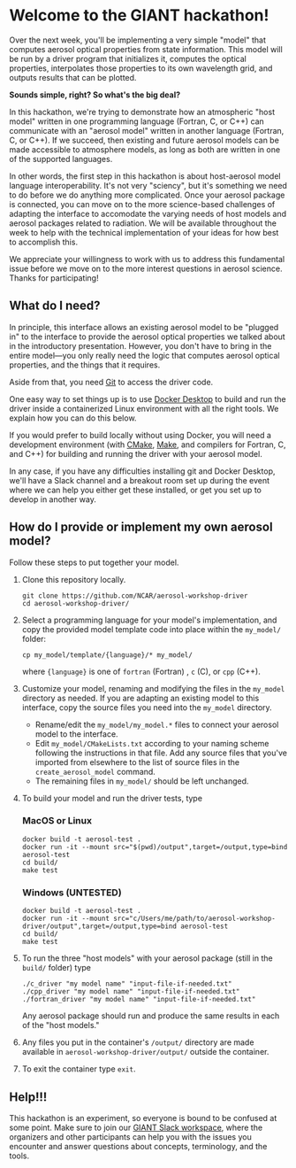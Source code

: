 # Welcome to the GIANT hackathon!

Over the next week, you'll be implementing a very simple "model" that
computes aerosol optical properties from state information. This model will be
run by a driver program that initializes it, computes the optical properties,
interpolates those properties to its own wavelength grid, and outputs results
that can be plotted.

**Sounds simple, right? So what's the big deal?**

In this hackathon, we're trying to demonstrate how an atmospheric "host model"
written in one programming language (Fortran, C, or C++) can communicate with
an "aerosol model" written in another language (Fortran, C, or C++). If we
succeed, then existing and future aerosol models can be made accessible to
atmosphere models, as long as both are written in one of the supported
languages.

In other words, the first step in this hackathon is about host-aerosol model language
interoperability. It's not very "sciency", but it's something we need to do
before we do anything more complicated. Once your aerosol package is connected,
you can move on to the more science-based challenges of adapting the interface
to accomodate the varying needs of host models and aerosol packages related
to radiation. We will be available throughout the week to help with the
technical implementation of your ideas for how best to accomplish this.

We appreciate your willingness to work with us to address this fundamental
iѕsue before we move on to the more interest questions in aerosol science.
Thanks for participating!

## What do I need?

In principle, this interface allows an existing aerosol model to be "plugged in"
to the interface to provide the aerosol optical properties we talked about in
the introductory presentation. However, you don't have to bring in the entire
model&mdash;you only really need the logic that computes aerosol optical properties,
and the things that it requires.

Aside from that, you need [Git](https://git-scm.com) to access the driver code.

One easy way to set things up is to use
[Docker Desktop](https://www.docker.com/products/docker-desktop/) to build and
run the driver inside a containerized Linux environment with all the right
tools. We explain how you can do this below.

If you would prefer to build locally without using Docker, you will need a
development environment (with [CMake](https://www.cmake.org),
[Make](https://www.gnu.org/software/make/), and compilers for Fortran, C, and
C++) for building and running the driver with your aerosol model.

In any case, if you have any difficulties installing git and Docker Desktop,
we'll have a Slack channel and a breakout room set up during the event where
we can help you either get these installed, or get you set up to develop in
another way.

## How do I provide or implement my own aerosol model?

Follow these steps to put together your model.

1. Clone this repository locally.

   ```
   git clone https://github.com/NCAR/aerosol-workshop-driver
   cd aerosol-workshop-driver/
   ```

2. Select a programming language for your model's implementation, and copy the
   provided model template code into place within the `my_model/` folder:

   ```
   cp my_model/template/{language}/* my_model/
   ```

   where `{language}` is one of `fortran` (Fortran) , `c` (C), or `cpp` (C++).

3. Customize your model, renaming and modifying the files in the `my_model`
   directory as needed. If you are adapting an existing model to this interface,
   copy the source files you need into the `my_model` directory.
   
   - Rename/edit the `my_model/my_model.*` files to connect your aerosol model to
     the interface.
   - Edit `my_model/CMakeLists.txt` according to your naming scheme following
     the instructions in that file. Add any source files that you've imported
     from elsewhere to the list of source files in the `create_aerosol_model`
     command.
   - The remaining files in `my_model/` should be left unchanged.


4. To build your model and run the driver tests, type
   
   ### MacOS or Linux
   
   ```
   docker build -t aerosol-test .
   docker run -it --mount src="$(pwd)/output",target=/output,type=bind aerosol-test
   cd build/
   make test
   ```

   ### Windows (UNTESTED)
   
   ```
   docker build -t aerosol-test .
   docker run -it --mount src="c/Users/me/path/to/aerosol-workshop-driver/output",target=/output,type=bind aerosol-test
   cd build/
   make test
   ```
5. To run the three "host models" with your aerosol package (still in the `build/` folder) type

   ```
   ./c_driver "my model name" "input-file-if-needed.txt"
   ./cpp_driver "my model name" "input-file-if-needed.txt"
   ./fortran_driver "my model name" "input-file-if-needed.txt"
   ```
   
   Any aerosol package should run and produce the same results in each of the "host models."
   
6. Any files you put in the container's `/output/` directory are made available
   in `aerosol-workshop-driver/output/` outside the container.
   
7. To exit the container type `exit`.

## Help!!!

This hackathon is an experiment, so everyone is bound to be confused at some
point. Make sure to join our [GIANT Slack workspace](https://join.slack.com/t/giant-lj47066/shared_invite/zt-17y9k5mxy-vcXVYzNqXmcg5MdwRLK7Wg),
where the organizers and other participants can help you with the issues you
encounter and answer questions about concepts, terminology, and the tools.

